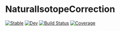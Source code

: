 # NaturalIsotopeCorrection

[![Stable](https://img.shields.io/badge/docs-stable-blue.svg)](https://vm-vh.github.io/NaturalIsotopeCorrection.jl/stable/)
[![Dev](https://img.shields.io/badge/docs-dev-blue.svg)](https://vm-vh.github.io/NaturalIsotopeCorrection.jl/dev/)
[![Build Status](https://github.com/vm-vh/NaturalIsotopeCorrection.jl/actions/workflows/CI.yml/badge.svg?branch=main)](https://github.com/vm-vh/NaturalIsotopeCorrection.jl/actions/workflows/CI.yml?query=branch%3Amain)
[![Coverage](https://codecov.io/gh/vm-vh/NaturalIsotopeCorrection.jl/branch/main/graph/badge.svg)](https://codecov.io/gh/vm-vh/NaturalIsotopeCorrection.jl)
